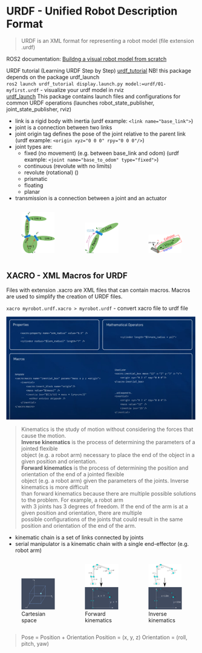 # URDF - Unified Robot Description Format
> URDF is an XML format for representing a robot model (file extension .urdf)  

ROS2 documentation:
[Buildng a visual robot model from scratch](https://docs.ros.org/en/rolling/Tutorials/Intermediate/URDF/Building-a-Visual-Robot-Model-with-URDF-from-Scratch.html)

URDF tutorial (Learning URDF Step by Step) [urdf_tutorial](https://github.com/ros/urdf_tutorial/tree/ros2) NB! this package depends on the package urdf_launch  
`ros2 launch urdf_tutorial display.launch.py model:=urdf/01-myfirst.urdf` - visualize your urdf model in rviz  
[urdf_launch](https://github.com/ros/urdf_launch) This package contains launch files and configurations for common URDF operations (launches robot_state_publisher, joint_state_publisher, rviz)

- link is a rigid body with inertia (urdf example: `<link name="base_link">`)
- joint is a connection between two links
- joint origin tag defines the pose of the joint relative to the parent link (urdf example: `<origin xyz="0 0 0" rpy="0 0 0"/>`)
- joint types are:
  - fixed (no movement) (e.g. between base_link and odom) (urdf example: `<joint name="base_to_odom" type="fixed">`)
  - continuous (revolute with no limits)
  - revolute (rotational) ()
  - prismatic
  - floating
  - planar
- transmission is a connection between a joint and an actuator

<div style="display: flex; align-items: flex-end;">
  <figure>
    <img src="images/links_and_joints.png" alt="Links and joints" width="250">
  </figure>
  <figure>
    <img src="images/joint.png" alt="Joint" width="250">
  </figure>
  <figure>
    <img src="images/joint2.png" alt="Joint" width="250">
  </figure>
</div>

## XACRO - XML Macros for URDF
Files with extension .xacro are XML files that can contain macros. Macros are used to simplify the creation of URDF files.

`xacro myrobot.urdf.xacro > myrobot.urdf` - convert xacro file to urdf file

<!-- ![Alt Text](images/xacro_macros.png) -->
<img src="images/xacro_macros.png" alt="Alt Text" width="500">

> Kinematics is the study of motion without considering the forces that cause the motion.  
> **Inverse kinematics** is the process of determining the parameters of a jointed flexible  
> object (e.g. a robot arm) necessary to place the end of the object in a given position and orientation.  
> **Forward kinematics** is the process of determining the position and orientation of the end of a jointed flexible  
> object (e.g. a robot arm) given the parameters of the joints. Inverse kinematics is more difficult  
> than forward kinematics because there are multiple possible solutions to the problem. For example, a robot arm  
> with 3 joints has 3 degrees of freedom. If the end of the arm is at a given position and orientation, there are multiple  
> possible configurations of the joints that could result in the same position and orientation of the end of the arm.  

- kinematic chain is a set of links connected by joints
- serial manipulator is a kinematic chain with a single end-effector (e.g. robot arm)

<div style="display: flex; align-items: flex-end;">
  <figure>
    <img src="images/kinematics_cartesian_axes.png" alt="Cartesian space" width="300">
    <figcaption>Cartesian space</figcaption>
  </figure>
  <figure>
    <img src="images/forwardkin.png" alt="Forward kinematics" width="300">
    <figcaption>Forward kinematics</figcaption>
  </figure>
  <figure>
    <img src="images/inversekin.png" alt="Inverse kinematics" width="300">
    <figcaption>Inverse kinematics</figcaption>
  </figure>
</div>

> Pose = Position + Orientation 
> Position = (x, y, z)
> Orientation = (roll, pitch, yaw)